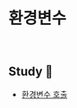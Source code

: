 # 환경변수
<br>

## Study 🔎
+   [환경변수 호출](https://github.com/dlwnsgur9242/TIL/blob/main/CS/%ED%99%98%EA%B2%BD%EB%B3%80%EC%88%98/%ED%99%98%EA%B2%BD%EB%B3%80%EC%88%98%20%ED%98%B8%EC%B6%9C.md)
<br>
